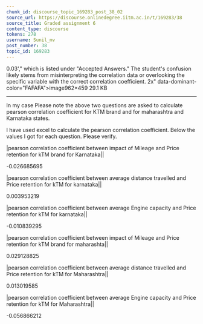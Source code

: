 ```yaml
---
chunk_id: discourse_topic_169283_post_38_02
source_url: https://discourse.onlinedegree.iitm.ac.in/t/169283/38
source_title: Graded assignment 6
content_type: discourse
tokens: 278
username: Sunil_mv
post_number: 38
topic_id: 169283
---
```


 0.03'," which is listed under "Accepted Answers." The student's confusion likely stems from misinterpreting the correlation data or overlooking the specific variable with the correct correlation coefficient. 2x" data-dominant-color="FAFAFA">image962×459 29.1 KB

---

In my case Please note the above two questions are asked to calculate pearson correlation coefficient for KTM brand and for maharashtra and Karnataka states.

I have used excel to calculate the pearson correlation coefficient. Below the values I got for each question. Please verify.

|pearson correlation coefficient between impact of Mileage and Price retention for kTM brand for Karnataka||

-0.026685695

|pearson correlation coefficient between average distance travelled and Price retention for kTM for karnataka||

0.003953219

|pearson correlation coefficient between average Engine capacity and Price retention for kTM for karnataka||

-0.010839295

|pearson correlation coefficient between impact of Mileage and Price retention for kTM brand for maharashta||

0.029128825

|pearson correlation coefficient between average distance travelled and Price retention for kTM for Maharashtra||

0.013019585

|pearson correlation coefficient between average Engine capacity and Price retention for kTM for Maharashtra||

-0.056866212
